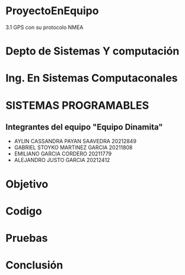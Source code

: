 # ProyectoEnEquipo
3.1 GPS con su protocolo NMEA
# Depto de Sistemas Y computación 
# Ing. En Sistemas Computaconales
# SISTEMAS PROGRAMABLES 

## Integrantes del equipo "Equipo Dinamita"
* AYLIN CASSANDRA PAYAN SAAVEDRA 20212849
* GABRIEL STOYKO MARTINEZ GARCIA 20211808
* EMILIANO GARCIA CORDERO 20211779
* ALEJANDRO JUSTO GARCIA 20212412

# Objetivo



# Codigo



# Pruebas



# Conclusión 
